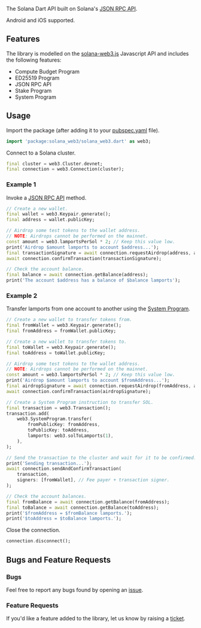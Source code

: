 <!-- 
This README describes the package. If you publish this package to pub.dev,
this README's contents appear on the landing page for your package.

For information about how to write a good package README, see the guide for
[writing package pages](https://dart.dev/guides/libraries/writing-package-pages). 

For general information about developing packages, see the Dart guide for
[creating packages](https://dart.dev/guides/libraries/create-library-packages)
and the Flutter guide for
[developing packages and plugins](https://flutter.dev/developing-packages). 
-->

The Solana Dart API built on Solana's [JSON RPC API](https://docs.solana.com/developing/clients/jsonrpc-api).

Android and iOS supported.

## Features

The library is modelled on the [solana-web3.js](https://github.com/solana-labs/solana-web3.js) Javascript API and includes the following features:

* Compute Budget Program
* ED25519 Program
* JSON RPC API
* Stake Program
* System Program

## Usage

Import the package (after adding it to your [pubspec.yaml](https://pub.dev/packages/solana_web3/install) file).

```dart
import 'package:solana_web3/solana_web3.dart' as web3;
```

Connect to a Solana cluster.

```dart
final cluster = web3.Cluster.devnet;
final connection = web3.Connection(cluster);
```

### Example 1
Invoke a [JSON RPC API](https://docs.solana.com/developing/clients/jsonrpc-api) method.

```dart
// Create a new wallet.
final wallet = web3.Keypair.generate();
final address = wallet.publicKey;

// Airdrop some test tokens to the wallet address.
// NOTE: Airdrops cannot be performed on the mainnet.
const amount = web3.lamportsPerSol * 2; // Keep this value low.
print('Airdrop $amount lamports to account $address...');
final transactionSignature = await connection.requestAirdrop(address, amount);
await connection.confirmTransaction(transactionSignature);

// Check the account balance.
final balance = await connection.getBalance(address);
print('The account $address has a balance of $balance lamports');
```

### Example 2
Transfer lamports from one account to another using the [System Program](https://docs.solana.com/developing/runtime-facilities/programs#system-program).

```dart
// Create a new wallet to transfer tokens from.
final fromWallet = web3.Keypair.generate();
final fromAddress = fromWallet.publicKey;

// Create a new wallet to transfer tokens to.
final toWallet = web3.Keypair.generate();
final toAddress = toWallet.publicKey;

// Airdrop some test tokens to the wallet address.
// NOTE: Airdrops cannot be performed on the mainnet.
const amount = web3.lamportsPerSol * 2; // Keep this value low.
print('Airdrop $amount lamports to account $fromAddress...');
final airdropSignature = await connection.requestAirdrop(fromAddress, amount);
await connection.confirmTransaction(airdropSignature);

// Create a System Program instruction to transfer SOL.
final transaction = web3.Transaction();
transaction.add(
    web3.SystemProgram.transfer(
        fromPublicKey: fromAddress, 
        toPublicKey: toAddress, 
        lamports: web3.solToLamports(1),
    ),
);

// Send the transaction to the cluster and wait for it to be confirmed.
print('Sending transaction...');
await connection.sendAndConfirmTransaction(
    transaction, 
    signers: [fromWallet], // Fee payer + transaction signer.
);

// Check the account balances.
final fromBalance = await connection.getBalance(fromAddress);
final toBalance = await connection.getBalance(toAddress);
print('$fromAddress = $fromBalance lamports.');
print('$toAddress = $toBalance lamports.');
```

Close the connection.

```dart
connection.disconnect();
```

## Bugs and Feature Requests

### Bugs
Feel free to report any bugs found by opening an [issue](https://github.com/merigo-labs/solana-web3/issues/new?template=bug_report.md).

### Feature Requests
If you'd like a feature added to the library, let us know by raising a [ticket](https://github.com/merigo-labs/solana-web3/issues/new?template=feature_request.md).

